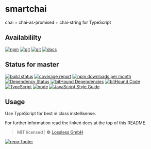 # smartchai
chai + chai-as-promised + chai-string for TypeScript

## Availabililty
[![npm](https://pushrocks.gitlab.io/assets/repo-button-npm.svg)](https://www.npmjs.com/package/smartchai)
[![git](https://pushrocks.gitlab.io/assets/repo-button-git.svg)](https://GitLab.com/pushrocks/smartchai)
[![git](https://pushrocks.gitlab.io/assets/repo-button-mirror.svg)](https://github.com/pushrocks/smartchai)
[![docs](https://pushrocks.gitlab.io/assets/repo-button-docs.svg)](https://pushrocks.gitlab.io/smartchai/)

## Status for master
[![build status](https://GitLab.com/pushrocks/smartchai/badges/master/build.svg)](https://GitLab.com/pushrocks/smartchai/commits/master)
[![coverage report](https://GitLab.com/pushrocks/smartchai/badges/master/coverage.svg)](https://GitLab.com/pushrocks/smartchai/commits/master)
[![npm downloads per month](https://img.shields.io/npm/dm/smartchai.svg)](https://www.npmjs.com/package/smartchai)
[![Dependency Status](https://david-dm.org/pushrocks/smartchai.svg)](https://david-dm.org/pushrocks/smartchai)
[![bitHound Dependencies](https://www.bithound.io/github/pushrocks/smartchai/badges/dependencies.svg)](https://www.bithound.io/github/pushrocks/smartchai/master/dependencies/npm)
[![bitHound Code](https://www.bithound.io/github/pushrocks/smartchai/badges/code.svg)](https://www.bithound.io/github/pushrocks/smartchai)
[![TypeScript](https://img.shields.io/badge/TypeScript-2.x-blue.svg)](https://nodejs.org/dist/latest-v6.x/docs/api/)
[![node](https://img.shields.io/badge/node->=%206.x.x-blue.svg)](https://nodejs.org/dist/latest-v6.x/docs/api/)
[![JavaScript Style Guide](https://img.shields.io/badge/code%20style-standard-brightgreen.svg)](http://standardjs.com/)

## Usage
Use TypeScript for best in class instellisense.

For further information read the linked docs at the top of this README.

> MIT licensed | **&copy;** [Lossless GmbH](https://lossless.gmbh)

[![repo-footer](https://pushrocks.gitlab.io/assets/repo-footer.svg)](https://push.rocks)
